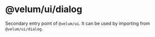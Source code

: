 # @velum/ui/dialog

Secondary entry point of `@velum/ui`. It can be used by importing from `@velum/ui/dialog`.
